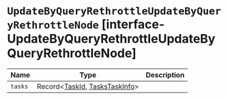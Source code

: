 # `UpdateByQueryRethrottleUpdateByQueryRethrottleNode` [interface-UpdateByQueryRethrottleUpdateByQueryRethrottleNode]

| Name | Type | Description |
| - | - | - |
| `tasks` | Record<[TaskId](./TaskId.md), [TasksTaskInfo](./TasksTaskInfo.md)> | &nbsp; |
